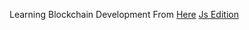 Learning Blockchain Development
From [Here](https://github.com/smartcontractkit/full-blockchain-solidity-course-py)
[Js Edition](https://github.com/smartcontractkit/full-blockchain-solidity-course-js)
